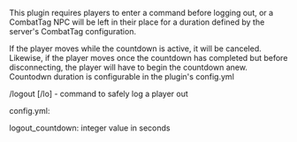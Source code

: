 This plugin requires players to enter a command before logging out, or a CombatTag NPC will be left in their place for a duration defined by the server's CombatTag configuration.

If the player moves while the countdown is active, it will be canceled. Likewise, if the player moves once the countdown has completed but before disconnecting, the player will have to begin the countdown anew. Countodwn duration is configurable in the plugin's config.yml

/logout [/lo] - command to safely log a player out

config.yml:

logout_countdown: integer value in seconds
